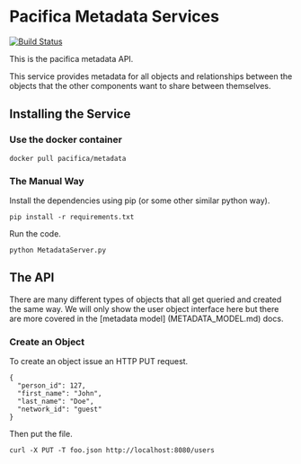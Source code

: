 # Pacifica Metadata Services
[![Build Status](https://travis-ci.org/EMSL-MSC/pacifica-metadata.svg?branch=master)](https://travis-ci.org/EMSL-MSC/pacifica-metadata)

This is the pacifica metadata API.

This service provides metadata for all objects and relationships
between the objects that the other components want to share between
themselves.

## Installing the Service

### Use the docker container

```
docker pull pacifica/metadata
```

### The Manual Way

Install the dependencies using pip (or some other similar python way).
```
pip install -r requirements.txt
```

Run the code.
```
python MetadataServer.py
```

## The API

There are many different types of objects that all get queried and
created the same way. We will only show the user object interface
here but there are more covered in the [metadata model]
(METADATA_MODEL.md) docs.

### Create an Object

To create an object issue an HTTP PUT request.

```
{
  "person_id": 127,
  "first_name": "John",
  "last_name": "Doe",
  "network_id": "guest"
}
```

Then put the file.
```
curl -X PUT -T foo.json http://localhost:8080/users
```
